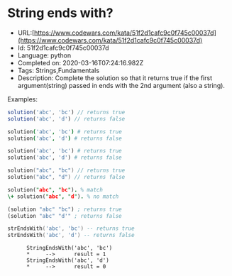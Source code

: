 # String ends with?

 - URL:[https://www.codewars.com/kata/51f2d1cafc9c0f745c00037d](https://www.codewars.com/kata/51f2d1cafc9c0f745c00037d)
 - Id: 51f2d1cafc9c0f745c00037d
 - Language: python
 - Completed on: 2020-03-16T07:24:16.982Z
 - Tags: Strings,Fundamentals
 - Description:
Complete the solution so that it returns true if the first argument(string) passed in ends with the 2nd argument (also a string). 

Examples:

```javascript
solution('abc', 'bc') // returns true
solution('abc', 'd') // returns false
```
```coffeescript
solution('abc', 'bc') # returns true
solution('abc', 'd') # returns false
```
```python
solution('abc', 'bc') # returns true
solution('abc', 'd') # returns false
```
```go
solution("abc", "bc") // returns true
solution("abc", "d") // returns false
```
```prolog
solution("abc", "bc"). % match
\+ solution("abc", "d"). % no match
```
```clojure
(solution "abc" "bc") ; returns true
(solution "abc" "d'" ; returns false
```
```lua
strEndsWith('abc', 'bc') -- returns true
strEndsWith('abc', 'd') -- returns false
```
```cobol
      StringEndsWith('abc', 'bc')
      *     -->      result = 1
      StringEndsWith('abc', 'd')
      *     -->      result = 0
```

